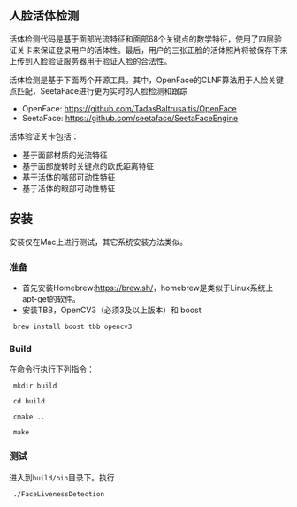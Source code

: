 
## 人脸活体检测

活体检测代码是基于面部光流特征和面部68个关键点的数学特征，使用了四层验证关卡来保证登录用户的活体性。最后，用户的三张正脸的活体照片将被保存下来上传到人脸验证服务器用于验证人脸的合法性。

活体检测是基于下面两个开源工具。其中，OpenFace的CLNF算法用于人脸关键点匹配，SeetaFace进行更为实时的人脸检测和跟踪
* OpenFace: <https://github.com/TadasBaltrusaitis/OpenFace>
* SeetaFace: <https://github.com/seetaface/SeetaFaceEngine>

活体验证关卡包括：
* 基于面部材质的光流特征
* 基于面部旋转时关键点的欧氏距离特征
* 基于活体的嘴部可动性特征
* 基于活体的眼部可动性特征

## 安装

安装仅在Mac上进行测试，其它系统安装方法类似。

### 准备

* 首先安装Homebrew:<https://brew.sh/>，homebrew是类似于Linux系统上apt-get的软件。
* 安装TBB，OpenCV3（必须3及以上版本）和 boost

<code> brew install boost tbb opencv3 </code>

### Build

在命令行执行下列指令：

<code> mkdir build </code>

<code> cd build </code>

<code> cmake .. </code>

<code> make </code>

### 测试

进入到<code>build/bin</code>目录下。执行

<code> ./FaceLivenessDetection </code>
